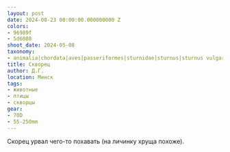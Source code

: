 ```yaml
---
layout: post
date: 2024-08-23 00:00:00.000000000 Z
colors:
- 96989f
- 5d6008
shoot_date: 2024-05-08
taxonomy:
- animalia|chordata|aves|passeriformes|sturnidae|sturnus|sturnus vulgaris
title: Скворец
author: Д.Г.
location: Минск
tags:
- животные
- птицы
- скворцы
gear:
- 70D
- 55-250mm
---
```

Скорец урвал чего-то похавать (на личинку хруща похоже).

